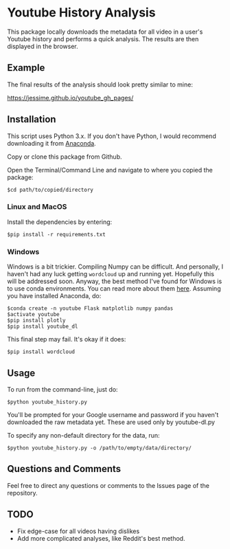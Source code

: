 # Youtube History Analysis

This package locally downloads the metadata for all video in a user's Youtube history and performs a quick analysis. The results are then displayed in the browser.

## Example

The final results of the analysis should look pretty similar to mine:

https://jessime.github.io/youtube_gh_pages/

## Installation 
This script uses Python 3.x. If you don't have Python, I would recommend downloading it from [Anaconda](https://www.continuum.io/downloads).

Copy or clone this package from Github.

Open the Terminal/Command Line and navigate to where you copied the package:

    $cd path/to/copied/directory

### Linux and MacOS

Install the dependencies by entering:

    $pip install -r requirements.txt

### Windows

Windows is a bit trickier. Compiling Numpy can be difficult. 
And personally, I haven't had any luck getting `wordcloud` up and running yet.
Hopefully this will be addressed soon. 
Anyway, the best method I've found for Windows is to use conda environments.
You can read more about them [here](http://conda.pydata.org/docs/using/envs.html#list-all-environments).
Assuming you have installed Anaconda, do:

    $conda create -n youtube Flask matplotlib numpy pandas
    $activate youtube
    $pip install plotly
    $pip install youtube_dl

This final step may fail. It's okay if it does:

    $pip install wordcloud

## Usage

To run from the command-line, just do:

    $python youtube_history.py

You'll be prompted for your Google username and password if you haven't downloaded the raw metadata yet. These are used only by youtube-dl.py

To specify any non-default directory for the data, run:

    $python youtube_history.py -o /path/to/empty/data/directory/

## Questions and Comments

Feel free to direct any questions or comments to the Issues page of the repository. 

## TODO

* Fix edge-case for all videos having dislikes
* Add more complicated analyses, like Reddit's best method.
